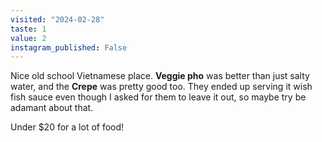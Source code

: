 ```yaml
---
visited: "2024-02-28"
taste: 1
value: 2
instagram_published: False
---
```


Nice old school Vietnamese place. **Veggie pho** was better than just salty water, and the **Crepe** was pretty good too. They ended up serving it wish fish sauce even though I asked for them to leave it out, so maybe try be adamant about that.

Under $20 for a lot of food!
